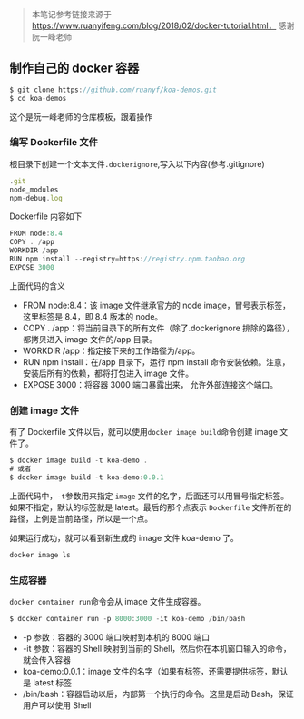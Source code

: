 > 本笔记参考链接来源于 https://www.ruanyifeng.com/blog/2018/02/docker-tutorial.html， 感谢阮一峰老师

## 制作自己的 docker 容器

```js
$ git clone https://github.com/ruanyf/koa-demos.git
$ cd koa-demos
```

这个是阮一峰老师的仓库模板，跟着操作

### 编写 Dockerfile 文件

根目录下创建一个文本文件`.dockerignore`,写入以下内容(参考.gitignore)

```js
.git
node_modules
npm-debug.log
```

Dockerfile 内容如下

```js
FROM node:8.4
COPY . /app
WORKDIR /app
RUN npm install --registry=https://registry.npm.taobao.org
EXPOSE 3000
```

上面代码的含义

- FROM node:8.4：该 image 文件继承官方的 node image，冒号表示标签，这里标签是 8.4，即 8.4 版本的 node。
- COPY . /app：将当前目录下的所有文件（除了.dockerignore 排除的路径），都拷贝进入 image 文件的/app 目录。
- WORKDIR /app：指定接下来的工作路径为/app。
- RUN npm install：在/app 目录下，运行 npm install 命令安装依赖。注意，安装后所有的依赖，都将打包进入 image 文件。
- EXPOSE 3000：将容器 3000 端口暴露出来， 允许外部连接这个端口。

### 创建 image 文件

有了 Dockerfile 文件以后，就可以使用`docker image build`命令创建 image 文件了。

```js
$ docker image build -t koa-demo .
# 或者
$ docker image build -t koa-demo:0.0.1
```

上面代码中，`-t`参数用来指定 `image` 文件的名字，后面还可以用冒号指定标签。如果不指定，默认的标签就是 latest。最后的那个点表示 `Dockerfile` 文件所在的路径，上例是当前路径，所以是一个点。

如果运行成功，就可以看到新生成的 image 文件 koa-demo 了。

```js
docker image ls
```

### 生成容器

`docker container run`命令会从 image 文件生成容器。

```js
$ docker container run -p 8000:3000 -it koa-demo /bin/bash
```
- -p 参数：容器的 3000 端口映射到本机的 8000 端口
- -it 参数：容器的 Shell 映射到当前的 Shell，然后你在本机窗口输入的命令，就会传入容器
- koa-demo:0.0.1：image 文件的名字（如果有标签，还需要提供标签，默认是 latest 标签
- /bin/bash：容器启动以后，内部第一个执行的命令。这里是启动 Bash，保证用户可以使用 Shell
